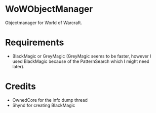 WoWObjectManager
================

Objectmanager for World of Warcraft.


Requirements
================

* BlackMagic or GreyMagic (GreyMagic seems to be faster, however I used BlackMagic because of the PatternSearch which I might need later).


Credits
================

* OwnedCore for the info dump thread
* Shynd for creating BlackMagic
